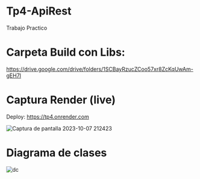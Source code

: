 # Tp4-ApiRest

Trabajo Practico

# Carpeta Build con Libs:

https://drive.google.com/drive/folders/1SCBayRzucZCoo57xr8ZcKqUwAm-gEH7I

# Captura Render (live)
Deploy: https://tp4.onrender.com


![Captura de pantalla 2023-10-07 212423](https://github.com/AgusBehncke/tp4/assets/142950188/b66447cd-a01f-4a73-b5b2-f59bfc7dd4b3)


# Diagrama de clases


![dc](https://github.com/AgusBehncke/tp4/assets/142950188/2d1c4a58-40ba-4219-8381-1ee16c114fa5)




